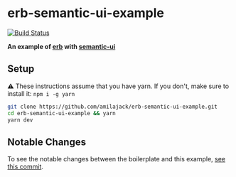 # erb-semantic-ui-example

[![Build Status](https://travis-ci.org/amilajack/erb-semantic-ui-example.svg?branch=master&maxAge=2592)](https://travis-ci.org/amilajack/erb-semantic-ui-example)

**An example of [erb](https://github.com/electron-react-boilerplate/electron-react-boilerplate) with [semantic-ui](https://github.com/Semantic-Org/Semantic-UI)**

## Setup

⚠️ These instructions assume that you have yarn. If you don't, make sure to install it: `npm i -g yarn`

```bash
git clone https://github.com/amilajack/erb-semantic-ui-example.git
cd erb-semantic-ui-example && yarn
yarn dev
```

## Notable Changes

To see the notable changes between the boilerplate and this example, [see this commit](https://github.com/amilajack/erb-semantic-ui-example/commit/f1da148f576bd4db2b9380258bd944fcf34a2e6e).
